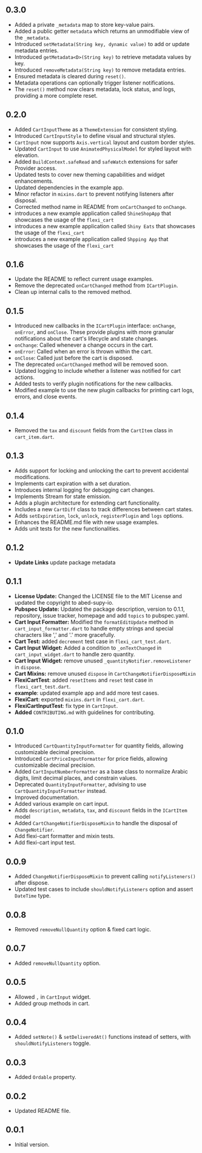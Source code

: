 ## 0.3.0

- Added a private `_metadata` map to store key-value pairs.
- Added a public getter `metadata` which returns an unmodifiable view of the `_metadata`.
- Introduced `setMetadata(String key, dynamic value)` to add or update metadata entries.
- Introduced `getMetadata<D>(String key)` to retrieve metadata values by key.
- Introduced `removeMetadata(String key)` to remove metadata entries.
- Ensured metadata is cleared during `reset()`.
- Metadata operations can optionally trigger listener notifications.
- The `reset()` method now clears metadata, lock status, and logs, providing a more complete reset.

## 0.2.0

- Added `CartInputTheme` as a `ThemeExtension` for consistent styling.
- Introduced `CartInputStyle` to define visual and structural styles.
- `CartInput` now supports `Axis.vertical` layout and custom border styles.
- Updated `CartInput` to use `AnimatedPhysicalModel` for styled layout with elevation.
- Added `BuildContext.safeRead` and `safeWatch` extensions for safer Provider access.
- Updated tests to cover new theming capabilities and widget enhancements.
- Updated dependencies in the example app.
- Minor refactor in `mixins.dart` to prevent notifying listeners after disposal.
- Corrected method name in README from `onCartChanged` to `onChange`.
- introduces a new example application called `ShineShopApp` that showcases the usage of the
  `flexi_cart`
- introduces a new example application called `Shiny Eats` that showcases the usage of the
  `flexi_cart`
- introduces a new example application called `Shpping App` that showcases the usage of the
  `flexi_cart`

## 0.1.6

- Update the README to reflect current usage examples.
- Remove the deprecated `onCartChanged` method from `ICartPlugin`.
- Clean up internal calls to the removed method.

## 0.1.5

- Introduced new callbacks in the `ICartPlugin` interface: `onChange`, `onError`, and `onClose`.
  These provide plugins with more granular notifications about the cart's lifecycle and state
  changes.
- `onChange`: Called whenever a change occurs in the cart.
- `onError`: Called when an error is thrown within the cart.
- `onClose`: Called just before the cart is disposed.
- The deprecated `onCartChanged` method will be removed soon.
- Updated logging to include whether a listener was notified for cart actions.
- Added tests to verify plugin notifications for the new callbacks.
- Modified example to use the new plugin callbacks for printing cart logs, errors, and close events.

## 0.1.4

- Removed the `tax` and `discount` fields from the `CartItem` class in `cart_item.dart`.

## 0.1.3

- Adds support for locking and unlocking the cart to prevent accidental modifications.
- Implements cart expiration with a set duration.
- Introduces internal logging for debugging cart changes.
- Implements Stream for state emission.
- Adds a plugin architecture for extending cart functionality.
- Includes a new `CartDiff` class to track differences between cart states.
- Adds `setExpiration`, `lock`, `unlock`, `registerPlugin` and `logs` options.
- Enhances the README.md file with new usage examples.
- Adds unit tests for the new functionalities.

## 0.1.2

- **Update Links** update package metadata

## 0.1.1

- **License Update:** Changed the LICENSE file to the MIT License and updated the copyright to
  abed-supy-io.
- **Pubspec Update:** Updated the package description, version to 0.1.1, repository, issue tracker,
  homepage and add `topics` to pubspec.yaml.
- **Cart Input Formatter:** Modified the `formatEditUpdate` method in `cart_input_formatter.dart` to
  handle empty strings and special characters like ',' and '.' more gracefully.
- **Cart Test:** added `decrement` test case in `flexi_cart_test.dart`.
- **Cart Input Widget:** Added a condition to `_onTextChanged` in `cart_input_widget.dart` to handle
  zero quantity.
- **Cart Input Widget:** remove unused  `_quantityNotifier.removeListener` in `dispose`.
- **Cart Mixins:** remove unused `dispose` in `CartChangeNotifierDisposeMixin`
- **FlexiCartTest**: added `resetItems` and  `reset` test case in `flexi_cart_test.dart`.
- **example**: updated example app and add more test cases.
- **FlexiCart**: exported `mixins.dart` in  `flexi_cart.dart`.
- **FlexiCartInputTest**: fix type in `CartInput`.
- **Added** `CONTRIBUTING.md` with guidelines for contributing.

## 0.1.0

- Introduced `CartQuantityInputFormatter` for quantity fields, allowing customizable decimal
  precision.
- Introduced `CartPriceInputFormatter` for price fields, allowing customizable decimal precision.
- Added `CartInputNumberFormatter` as a base class to normalize Arabic digits, limit decimal places,
  and constrain values.
- Deprecated `QuantityInputFormatter`, advising to use `CartQuantityInputFormatter` instead.
- Improved documentation.
- Added various example on cart input.
- Adds `description`, `metadata`, `tax`, and `discount` fields in the `ICartItem` model
- Added `CartChangeNotifierDisposeMixin` to handle the disposal of `ChangeNotifier`.
- Add flexi-cart formatter and mixin tests.
- Add flexi-cart input test.

## 0.0.9

- Added `ChangeNotifierDisposeMixin` to prevent calling `notifyListeners()` after dispose.
- Updated test cases to include `shouldNotifyListeners` option and assert `DateTime` type.

## 0.0.8

- Removed `removeNullQuantity` option & fixed cart logic.

## 0.0.7

- Added `removeNullQuantity` option.

## 0.0.5

- Allowed `,` in `CartInput` widget.
- Added group methods in cart.

## 0.0.4

- Added `setNote()` & `setDeliveredAt()` functions instead of setters, with `shouldNotifyListeners`
  toggle.

## 0.0.3

- Added `Ordable` property.

## 0.0.2

- Updated README file.

## 0.0.1

- Initial version.
